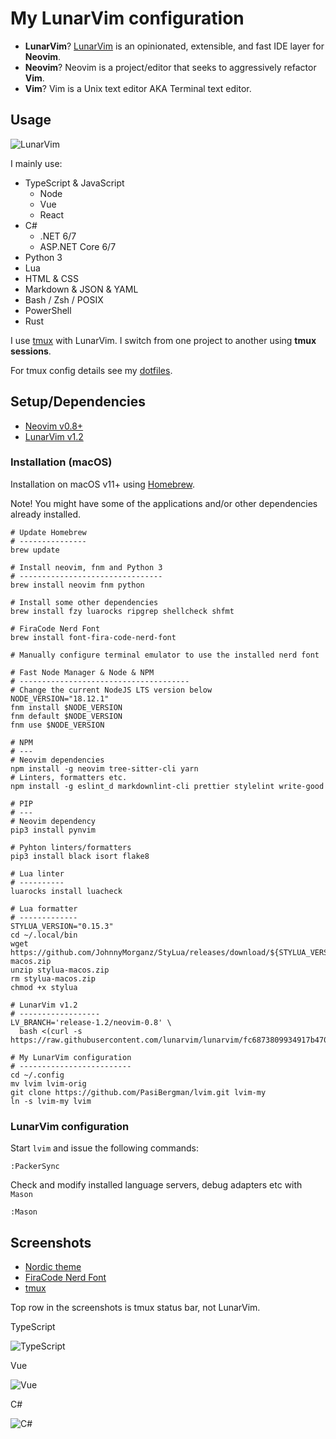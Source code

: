 # My LunarVim configuration

- **LunarVim**? [LunarVim](https://www.lunarvim.org) is an opinionated, extensible,
  and fast IDE layer for **Neovim**.
- **Neovim**? Neovim is a project/editor that seeks to aggressively refactor **Vim**.
- **Vim**? Vim is a Unix text editor AKA Terminal text editor.

## Usage

![LunarVim](./assets/lunarvim.png)

I mainly use:

- TypeScript & JavaScript
  - Node
  - Vue
  - React
- C#
  - .NET 6/7
  - ASP.NET Core 6/7
- Python 3
- Lua
- HTML & CSS
- Markdown & JSON & YAML
- Bash / Zsh / POSIX
- PowerShell
- Rust

I use [tmux](https://en.wikipedia.org/wiki/Tmux) with LunarVim. I switch from one
project to another using **tmux sessions**.

For tmux config details see my [dotfiles](https://github.com/PasiBergman/dotfiles).

## Setup/Dependencies

- [Neovim v0.8+](https://github.com/neovim/neovim)
- [LunarVim v1.2](https://github.com/LunarVim/LunarVim)

### Installation (macOS)

Installation on macOS v11+ using [Homebrew](https://brew.sh).

Note! You might have some of the applications and/or other dependencies already installed.

```shell
# Update Homebrew
# ---------------
brew update

# Install neovim, fnm and Python 3
# --------------------------------
brew install neovim fnm python

# Install some other dependencies
brew install fzy luarocks ripgrep shellcheck shfmt

# FiraCode Nerd Font
brew install font-fira-code-nerd-font

# Manually configure terminal emulator to use the installed nerd font

# Fast Node Manager & Node & NPM
# --------------------------------------
# Change the current NodeJS LTS version below
NODE_VERSION="18.12.1"
fnm install $NODE_VERSION
fnm default $NODE_VERSION
fnm use $NODE_VERSION

# NPM
# ---
# Neovim dependencies
npm install -g neovim tree-sitter-cli yarn
# Linters, formatters etc.
npm install -g eslint_d markdownlint-cli prettier stylelint write-good

# PIP
# ---
# Neovim dependency
pip3 install pynvim

# Pyhton linters/formatters
pip3 install black isort flake8

# Lua linter
# ----------
luarocks install luacheck

# Lua formatter
# -------------
STYLUA_VERSION="0.15.3"
cd ~/.local/bin
wget https://github.com/JohnnyMorganz/StyLua/releases/download/${STYLUA_VERSION}/stylua-macos.zip
unzip stylua-macos.zip
rm stylua-macos.zip
chmod +x stylua

# LunarVim v1.2
# ------------------
LV_BRANCH='release-1.2/neovim-0.8' \
  bash <(curl -s https://raw.githubusercontent.com/lunarvim/lunarvim/fc6873809934917b470bff1b072171879899a36b/utils/installer/install.sh)

# My LunarVim configuration
# -------------------------
cd ~/.config
mv lvim lvim-orig
git clone https://github.com/PasiBergman/lvim.git lvim-my
ln -s lvim-my lvim
```

### LunarVim configuration

Start `lvim` and issue the following commands:

```vim
:PackerSync
```

Check and modify installed language servers, debug adapters etc with `Mason`

```vim
:Mason
```

## Screenshots

- [Nordic theme](https://github.com/andersevenrud/nordic.nvim)
- [FiraCode Nerd Font](https://github.com/ryanoasis/nerd-fonts/tree/master/patched-fonts/FiraCode)
- [tmux](https://en.wikipedia.org/wiki/Tmux)

Top row in the screenshots is tmux status bar, not LunarVim.

TypeScript

![TypeScript](./assets/lunarvim-typescript.png)

Vue

![Vue](./assets/lunarvim-vue.png)

C#

![C#](./assets/lunarvim-dotnet.png)
